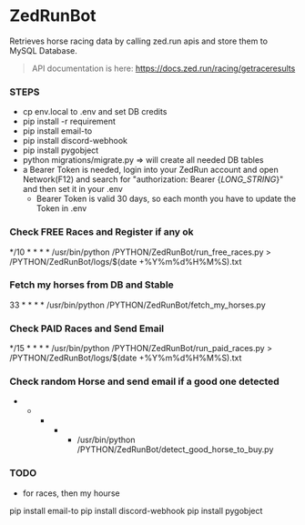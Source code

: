 # ZedRunBot

Retrieves horse racing data by calling zed.run apis and store them to MySQL Database.
> API documentation is here: https://docs.zed.run/racing/getraceresults


### STEPS
 - cp env.local to .env and set DB credits
 - pip install -r requirement
 - pip install email-to
 - pip install discord-webhook
 - pip install pygobject
 - python migrations/migrate.py => will create all needed DB tables
 - a Bearer Token is needed, login into your ZedRun account and open Network(F12) and search for "authorization: Bearer {_LONG_STRING_}" and then set it in your .env
   - Bearer Token is valid 30 days, so each month you have to update the Token in .env
 



### Check FREE Races and Register if any ok
*/10 * * * * /usr/bin/python /PYTHON/ZedRunBot/run_free_races.py  > /PYTHON/ZedRunBot/logs/$(date +\%Y\%m\%d\%H\%M\%S).txt

### Fetch my horses from DB and Stable
33 * * * * /usr/bin/python /PYTHON/ZedRunBot/fetch_my_horses.py

### Check PAID Races and Send Email
*/15 * * * * /usr/bin/python /PYTHON/ZedRunBot/run_paid_races.py  > /PYTHON/ZedRunBot/logs/$(date +\%Y\%m\%d\%H\%M\%S).txt

### Check random Horse and send email if a good one detected
* * * * * /usr/bin/python /PYTHON/ZedRunBot/detect_good_horse_to_buy.py


 ### TODO
 - for races, then my hourse


pip install email-to
pip install discord-webhook
pip install pygobject

